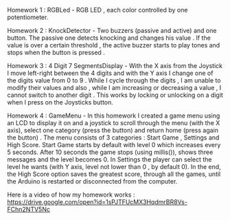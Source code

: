 Homework 1 : RGBLed  - RGB LED , each color controlled by one potentiometer.

Homework 2 : KnockDetector - Two buzzers (passive and active) and one button. The passive one detects knocking and changes his value . If the value is over a certain threshold , the active buzzer starts to play tones and stops when the button is pressed .

Homework 3 : 4 Digit 7 SegmentsDisplay - With the X axis from the Joystick I move left-right between the 4 digits and with the Y axis I change one of the digits value from 0 to 9 . While I cycle through the digits , I am unable to modify their values and also , while I am increasing or decreasing a value , I cannot switch to another digit . This works by locking or unlocking on a digit when I press on the Joysticks button.

Homework 4 : GameMenu - In this homework I created a game menu using an LCD to display it on and a joystick to scroll through the menu (with the X axis), select one category (press the button) and return home (press again the button) . The menu consists of 3 categories : Start Game , Settings and High Score. Start Game starts by default with level 0 which increases every 5 seconds. After 10 seconds the game stops (using millis()), shows three messages and the level becomes 0. In Settings the player can select the level he wants (with Y axis, level not lower than 0 , by default 0). In the end, the High Score option saves the greatest score, through all the games, until the Arduino is restarted or disconnected from the computer.

Here is a video of how my homework works : https://drive.google.com/open?id=1sPJTFUcMX3HqdmrBR8Vs-FChn2NTV5Nc 
